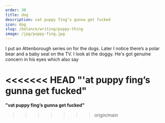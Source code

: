 ```yaml
---
order: 30
title: dog
description: vat puppy fing’s gunna get fucked
icon: dog
slug: /balance/writing/puppy-thing
image: /jpg/puppy-fing.jpg
---
```


I put an Attenborough series on for the dogs. Later I notice there’s a polar bear and a baby seal on the TV. I look at the doggy. He's got genuine concern in his eyes which also say

<<<<<<< HEAD
**"'at puppy fing’s gunna get fucked"**
=======
**"vat puppy fing’s gunna get fucked"**

> > > > > > > origin/main

